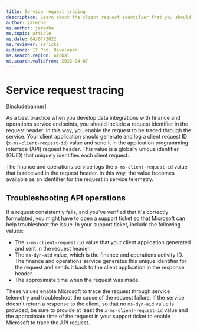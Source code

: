 ```yaml
---
title: Service request tracing
description: Learn about the client request identifier that you should include in headers to enable requests to be traced through the finance and operations service.
author: jaredha
ms.author: jaredha
ms.topic: article
ms.date: 04/07/2022
ms.reviewer: sericks
audience: IT Pro, Developer
ms.search.region: Global
ms.search.validFrom: 2022-04-07
---
```


# Service request tracing

[!include[banner](../includes/banner.md)]

As a best practice when you develop data integrations with finance and operations service endpoints, you should include a request identifier in the request header. In this way, you enable the request to be traced through the service. Your client application should generate and log a client request ID (`x-ms-client-request-id`) value and send it in the application programming interface (API) request header. This value is a globally unique identifier (GUID) that uniquely identifies each client request.

The finance and operations service logs the `x-ms-client-request-id` value that is received in the request header. In this way, the value becomes available as an identifier for the request in service telemetry.

## Troubleshooting API operations

If a request consistently fails, and you've verified that it's correctly formulated, you might have to open a support ticket so that Microsoft can help troubleshoot the issue. In your support ticket, include the following values:

- The `x-ms-client-request-id` value that your client application generated and sent in the request header.
- The `ms-dyn-aid` value, which is the finance and operations activity ID. The finance and operations service generates this unique identifier for the request and sends it back to the client application in the response header.
- The approximate time when the request was made.

These values enable Microsoft to trace the request through service telemetry and troubleshoot the cause of the request failure. If the service doesn't return a response to the client, so that no `ms-dyn-aid` value is provided, be sure to provide at least the `x-ms-client-request-id` value and the approximate time of the request in your support ticket to enable Microsoft to trace the API request.

